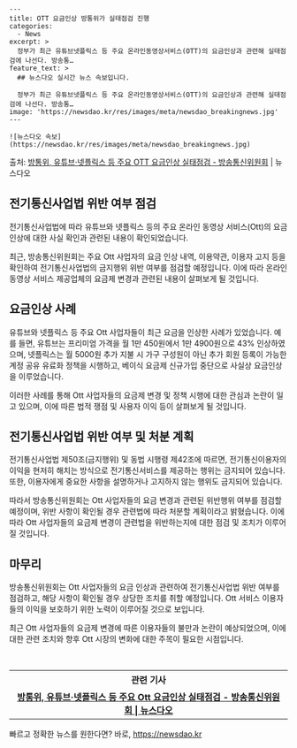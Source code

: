     ---
    title: OTT 요금인상 방통위가 실태점검 진행
    categories:
      - News
    excerpt: >
      정부가 최근 유튜브넷플릭스 등 주요 온라인동영상서비스(OTT)의 요금인상과 관련해 실태점검에 나선다. 방송통…
    feature_text: >
      ## 뉴스다오 실시간 뉴스 속보입니다.
    
      정부가 최근 유튜브넷플릭스 등 주요 온라인동영상서비스(OTT)의 요금인상과 관련해 실태점검에 나선다. 방송통…
    image: 'https://newsdao.kr/res/images/meta/newsdao_breakingnews.jpg'
    ---
    
    ![뉴스다오 속보](https://newsdao.kr/res/images/meta/newsdao_breakingnews.jpg)

<p>출처: <a href="https://newsdao.kr/2848" rel="dofollow">방통위, 유튜브·넷플릭스 등 주요 OTT 요금인상 실태점검 - 방송통신위원회</a> | 뉴스다오</p>

<h2 data-ke-size="size26">전기통신사업법 위반 여부 점검</h2>
전기통신사업법에 따라 유튜브와 넷플릭스 등의 주요 온라인 동영상 서비스(Ott)의 요금 인상에 대한 사실 확인과 관련된 내용이 확인되었습니다.

<p data-ke-size="size16">최근, 방송통신위원회는 주요 Ott 사업자의 요금 인상 내역, 이용약관, 이용자 고지 등을 확인하여 전기통신사업법의 금지행위 위반 여부를 점검할 예정입니다. 이에 따라 온라인 동영상 서비스 제공업체의 요금제 변경과 관련된 내용이 살펴보게 될 것입니다.</p>

<h2 data-ke-size="size26">요금인상 사례</h2>
유튜브와 넷플릭스 등 주요 Ott 사업자들이 최근 요금을 인상한 사례가 있었습니다. 예를 들면, 유튜브는 프리미엄 가격을 월 1만 450원에서 1만 4900원으로 43% 인상하였으며, 넷플릭스는 월 5000원 추가 지불 시 가구 구성원이 아닌 추가 회원 등록이 가능한 계정 공유 유료화 정책을 시행하고, 베이식 요금제 신규가입 중단으로 사실상 요금인상을 이루었습니다.

<p data-ke-size="size16">이러한 사례를 통해 Ott 사업자들의 요금제 변경 및 정책 시행에 대한 관심과 논란이 일고 있으며, 이에 따른 법적 쟁점 및 사용자 이익 등이 살펴보게 될 것입니다.</p>

<h2 data-ke-size="size26">전기통신사업법 위반 여부 및 처분 계획</h2>
전기통신사업법 제50조(금지행위) 및 동법 시행령 제42조에 따르면, 전기통신이용자의 이익을 현저히 해치는 방식으로 전기통신서비스를 제공하는 행위는 금지되어 있습니다. 또한, 이용자에게 중요한 사항을 설명하거나 고지하지 않는 행위도 금지되어 있습니다.

<p data-ke-size="size16">따라서 방송통신위원회는 Ott 사업자들의 요금 변경과 관련된 위반행위 여부를 점검할 예정이며, 위반 사항이 확인될 경우 관련법에 따라 처분할 계획이라고 밝혔습니다. 이에 따라 Ott 사업자들의 요금제 변경이 관련법을 위반하는지에 대한 점검 및 조치가 이루어질 것입니다.</p>

<h2 data-ke-size="size26">마무리</h2>
방송통신위원회는 Ott 사업자들의 요금 인상과 관련하여 전기통신사업법 위반 여부를 점검하고, 해당 사항이 확인될 경우 상당한 조치를 취할 예정입니다. Ott 서비스 이용자들의 이익을 보호하기 위한 노력이 이루어질 것으로 보입니다.

<p data-ke-size="size16">최근 Ott 사업자들의 요금제 변경에 따른 이용자들의 불만과 논란이 예상되었으며, 이에 대한 관련 조치와 향후 Ott 시장의 변화에 대한 주목이 필요한 시점입니다.</p>
<p data-ke-size="size16">&nbsp;</p>
<table>
	<tbody>
		<tr>
			<td style="text-align: center; height: 33px;"><b>관련 기사</b></td>
		</tr>
		<tr>
			<td style="text-align: center; height: 17px;"><b><a href="https://newsdao.kr/2848">방통위, 유튜브·넷플릭스 등 주요 Ott 요금인상 실태점검 - 방송통신위원회 | 뉴스다오</a></b></td>
		</tr>
	</tbody>
</table>
<p data-ke-size="size16"></p> 

빠르고 정확한 뉴스를 원한다면? 바로, <a href="https://newsdao.kr" rel="dofollow">https://newsdao.kr</a>


    
